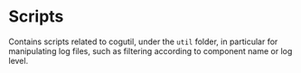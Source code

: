 Scripts
=======

Contains scripts related to cogutil, under the `util` folder, in
particular for manipulating log files, such as filtering according to
component name or log level.
